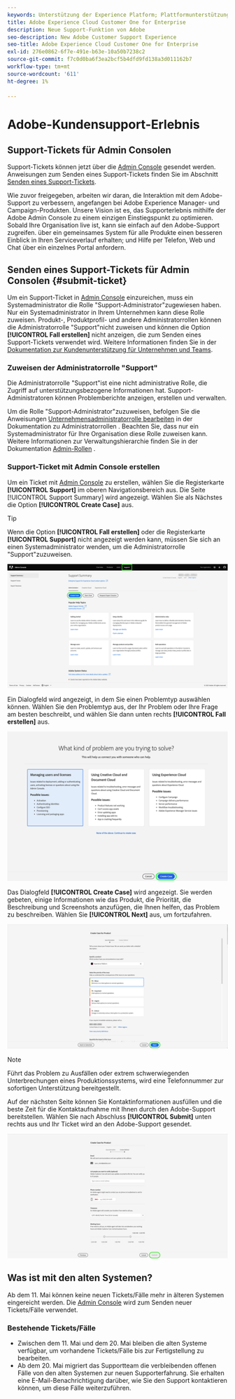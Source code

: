 ```yaml
---
keywords: Unterstützung der Experience Platform; Plattformunterstützung; Unterstützung intelligenter Dienste; Kundenunterstützung; Unterstützung der Attribution; rtcdp-Unterstützung; Support-Ticket einreichen; Support-Ticket
title: Adobe Experience Cloud Customer One for Enterprise
description: Neue Support-Funktion von Adobe
seo-description: New Adobe Customer Support Experience
seo-title: Adobe Experience Cloud Customer One for Enterprise
exl-id: 276e0862-6f7e-491e-b63e-10a50b7238c2
source-git-commit: f7c0d0ba6f3ea2bcf5b4dfd9fd138a3d011162b7
workflow-type: tm+mt
source-wordcount: '611'
ht-degree: 1%

---
```


# Adobe-Kundensupport-Erlebnis

## Support-Tickets für Admin Consolen

Support-Tickets können jetzt über die [Admin Console](https://adminconsole.adobe.com/) gesendet werden. Anweisungen zum Senden eines Support-Tickets finden Sie im Abschnitt [Senden eines Support-Tickets](#submit-ticket).

Wie zuvor freigegeben, arbeiten wir daran, die Interaktion mit dem Adobe-Support zu verbessern, angefangen bei Adobe Experience Manager- und Campaign-Produkten. Unsere Vision ist es, das Supporterlebnis mithilfe der Adobe Admin Console zu einem einzigen Einstiegspunkt zu optimieren. Sobald Ihre Organisation live ist, kann sie einfach auf den Adobe-Support zugreifen. über ein gemeinsames System für alle Produkte einen besseren Einblick in Ihren Serviceverlauf erhalten; und Hilfe per Telefon, Web und Chat über ein einzelnes Portal anfordern.

## Senden eines Support-Tickets für Admin Consolen {#submit-ticket}

Um ein Support-Ticket in [Admin Console](https://adminconsole.adobe.com/) einzureichen, muss ein Systemadministrator die Rolle &quot;Support-Administrator&quot;zugewiesen haben. Nur ein Systemadministrator in Ihrem Unternehmen kann diese Rolle zuweisen. Produkt-, Produktprofil- und andere Administratorrollen können die Administratorrolle &quot;Support&quot;nicht zuweisen und können die Option **[!UICONTROL Fall erstellen]** nicht anzeigen, die zum Senden eines Support-Tickets verwendet wird. Weitere Informationen finden Sie in der [Dokumentation zur Kundenunterstützung für Unternehmen und Teams](https://helpx.adobe.com/enterprise/using/support-and-expert-services.html).

### Zuweisen der Administratorrolle &quot;Support&quot;

Die Administratorrolle &quot;Support&quot;ist eine nicht administrative Rolle, die Zugriff auf unterstützungsbezogene Informationen hat. Support-Administratoren können Problemberichte anzeigen, erstellen und verwalten.

Um die Rolle &quot;Support-Administrator&quot;zuzuweisen, befolgen Sie die Anweisungen [Unternehmensadministratorrolle bearbeiten](https://helpx.adobe.com/enterprise/using/admin-roles.html#add-admin-teams) in der Dokumentation zu Administratorrollen . Beachten Sie, dass nur ein Systemadministrator für Ihre Organisation diese Rolle zuweisen kann. Weitere Informationen zur Verwaltungshierarchie finden Sie in der Dokumentation [Admin-Rollen](https://helpx.adobe.com/enterprise/admin-guide.html/enterprise/using/admin-roles.ug.html) .

### Support-Ticket mit Admin Console erstellen

Um ein Ticket mit [Admin Console](https://adminconsole.adobe.com/) zu erstellen, wählen Sie die Registerkarte **[!UICONTROL Support]** im oberen Navigationsbereich aus. Die Seite [!UICONTROL Support Summary] wird angezeigt. Wählen Sie als Nächstes die Option **[!UICONTROL Create Case]** aus.

>[!TIP]
>
> Wenn die Option **[!UICONTROL Fall erstellen]** oder die Registerkarte **[!UICONTROL Support]** nicht angezeigt werden kann, müssen Sie sich an einen Systemadministrator wenden, um die Administratorrolle &quot;Support&quot;zuzuweisen.

![Registerkarte &quot;Admin Console-Support&quot;](./assets/Support.png)

Ein Dialogfeld wird angezeigt, in dem Sie einen Problemtyp auswählen können. Wählen Sie den Problemtyp aus, der Ihr Problem oder Ihre Frage am besten beschreibt, und wählen Sie dann unten rechts **[!UICONTROL Fall erstellen]** aus.

![Problem auswählen](./assets/select-case-type.png)

Das Dialogfeld **[!UICONTROL Create Case]** wird angezeigt. Sie werden gebeten, einige Informationen wie das Produkt, die Priorität, die Beschreibung und Screenshots anzufügen, die Ihnen helfen, das Problem zu beschreiben. Wählen Sie **[!UICONTROL Next]** aus, um fortzufahren.

![Fall erstellen](./assets/create_case.png)

>[!NOTE]
>
> Führt das Problem zu Ausfällen oder extrem schwerwiegenden Unterbrechungen eines Produktionssystems, wird eine Telefonnummer zur sofortigen Unterstützung bereitgestellt.

Auf der nächsten Seite können Sie Kontaktinformationen ausfüllen und die beste Zeit für die Kontaktaufnahme mit Ihnen durch den Adobe-Support bereitstellen. Wählen Sie nach Abschluss **[!UICONTROL Submit]** unten rechts aus und Ihr Ticket wird an den Adobe-Support gesendet.

![Einreichen eines Tickets](./assets/submit_case.png)

## Was ist mit den alten Systemen?

Ab dem 11. Mai können keine neuen Tickets/Fälle mehr in älteren Systemen eingereicht werden.  Die [Admin Console](https://adminconsole.adobe.com/) wird zum Senden neuer Tickets/Fälle verwendet.

### Bestehende Tickets/Fälle

* Zwischen dem 11. Mai und dem 20. Mai bleiben die alten Systeme verfügbar, um vorhandene Tickets/Fälle bis zur Fertigstellung zu bearbeiten.
* Ab dem 20. Mai migriert das Supportteam die verbleibenden offenen Fälle von den alten Systemen zur neuen Supporterfahrung.  Sie erhalten eine E-Mail-Benachrichtigung darüber, wie Sie den Support kontaktieren können, um diese Fälle weiterzuführen.

